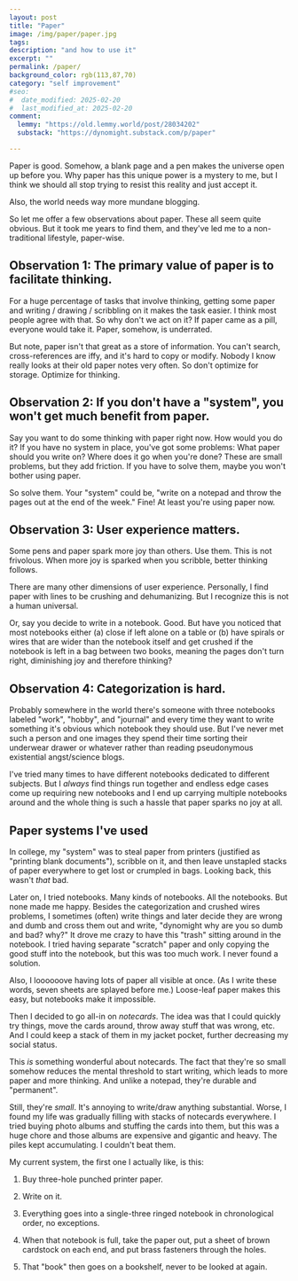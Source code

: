 ```yaml
---
layout: post
title: "Paper"
image: /img/paper/paper.jpg
tags: 
description: "and how to use it"
excerpt: ""
permalink: /paper/
background_color: rgb(113,87,70)
category: "self improvement"
#seo:
#  date_modified: 2025-02-20
#  last_modified_at: 2025-02-20
comment:
  lemmy: "https://old.lemmy.world/post/28034202"
  substack: "https://dynomight.substack.com/p/paper"

---
```


Paper is good. Somehow, a blank page and a pen makes the universe open up before you. Why paper has this unique power is a mystery to me, but I think we should all stop trying to resist this reality and just accept it.

Also, the world needs way more mundane blogging.

So let me offer a few observations about paper. These all seem quite obvious. But it took me years to find them, and they've led me to a non-traditional lifestyle, paper-wise.

## Observation 1: The primary value of paper is to facilitate thinking.

For a huge percentage of tasks that involve thinking, getting some paper and writing / drawing / scribbling on it makes the task easier. I think most people agree with that. So why don't we act on it? If paper came as a pill, everyone would take it. Paper, somehow, is underrated.

But note, paper isn't that great as a store of information. You can't search, cross-references are iffy, and it's hard to copy or modify. Nobody I know really looks at their old paper notes very often. So don't optimize for storage. Optimize for thinking.

## Observation 2: If you don't have a "system", you won't get much benefit from paper.

Say you want to do some thinking with paper right now. How would you do it? If you have no system in place, you've got some problems: What paper should you write on? Where does it go when you're done? These are small problems, but they add friction. If you have to solve them, maybe you won't bother using paper.

So solve them. Your "system" could be, "write on a notepad and throw the pages out at the end of the week." Fine! At least you're using paper now.

## Observation 3: User experience matters.

Some pens and paper spark more joy than others. Use them. This is not frivolous. When more joy is sparked when you scribble, better thinking follows.

There are many other dimensions of user experience. Personally, I find paper with lines to be crushing and dehumanizing. But I recognize this is not a human universal.

Or, say you decide to write in a notebook. Good. But have you noticed that most notebooks either (a) close if left alone on a table or (b) have spirals or wires that are wider than the notebook itself and get crushed if the notebook is left in a bag between two books, meaning the pages don't turn right, diminishing joy and therefore thinking?

## Observation 4: Categorization is hard.

Probably somewhere in the world there's someone with three notebooks labeled "work", "hobby", and "journal" and every time they want to write something it's obvious which notebook they should use. But I've never met such a person and one images they spend their time sorting their underwear drawer or whatever rather than reading pseudonymous existential angst/science blogs.

I've tried many times to have different notebooks dedicated to different subjects. But I *always* find things run together and endless edge cases come up requiring new notebooks and I end up carrying multiple notebooks around and the whole thing is such a hassle that paper sparks no joy at all.

## Paper systems I've used

In college, my "system" was to steal paper from printers (justified as "printing blank documents"), scribble on it, and then leave unstapled stacks of paper everywhere to get lost or crumpled in bags. Looking back, this wasn't *that* bad.

Later on, I tried notebooks. Many kinds of notebooks. All the notebooks. But none made me happy. Besides the categorization and crushed wires problems, I sometimes (often) write things and later decide they are wrong and dumb and cross them out and write, "dynomight why are you so dumb and bad? why?" It drove me crazy to have this "trash" sitting around in the notebook. I tried having separate "scratch" paper and only copying the good stuff into the notebook, but this was too much work. I never found a solution.

Also, I loooooove having lots of paper all visible at once. (As I write these words, seven sheets are splayed before me.) Loose-leaf paper makes this easy, but notebooks make it impossible.

Then I decided to go all-in on *notecards*. The idea was that I could quickly try things, move the cards around, throw away stuff that was wrong, etc. And I could keep a stack of them in my jacket pocket, further decreasing my social status.

This *is* something wonderful about notecards. The fact that they're so small somehow reduces the mental threshold to start writing, which leads to more paper and more thinking. And unlike a notepad, they're durable and "permanent".

Still, they're *small*. It's annoying to write/draw anything substantial. Worse, I found my life was gradually filling with stacks of notecards everywhere. I tried buying photo albums and stuffing the cards into them, but this was a huge chore and those albums are expensive and gigantic and heavy. The piles kept accumulating. I couldn't beat them.

My current system, the first one I actually like, is this:

1. Buy three-hole punched printer paper.

2. Write on it.

3. Everything goes into a single-three ringed notebook in chronological order, no exceptions.

4. When that notebook is full, take the paper out, put a sheet of brown cardstock on each end, and put brass fasteners through the holes.

5. That "book" then goes on a bookshelf, never to be looked at again.